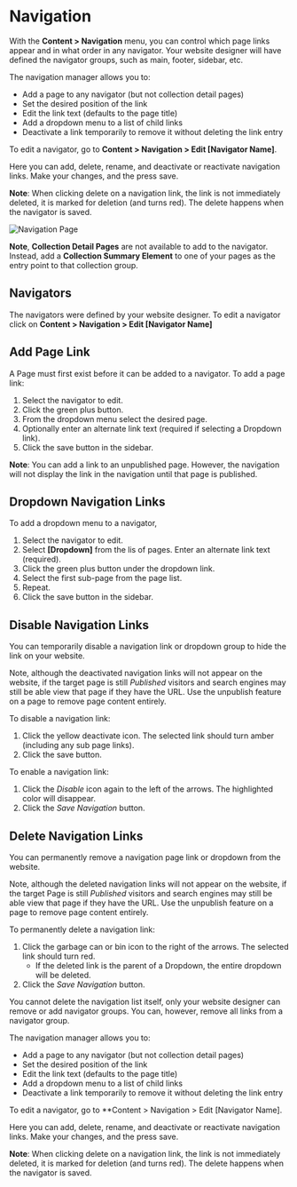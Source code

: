 # Navigation

With the **Content > Navigation** menu, you can control which page links appear and in what order in any navigator. Your website designer will have defined the navigator groups, such as main, footer, sidebar, etc.

The navigation manager allows you to:

* Add a page to any navigator (but not collection detail pages)
* Set the desired position of the link
* Edit the link text (defaults to the page title)
* Add a dropdown menu to a list of child links
* Deactivate a link temporarily to remove it without deleting the link entry

To edit a navigator, go to **Content > Navigation > Edit [Navigator Name]**.

Here you can add, delete, rename, and deactivate or reactivate navigation links. Make your changes, and the press save.

**Note**: When clicking delete on a navigation link, the link is not immediately deleted, it is marked for deletion (and turns red). The delete happens when the navigator is saved.

![Navigation Page](/admin/img/support/pageNavigation.png)

**Note**, **Collection Detail Pages** are not available to add to the navigator. Instead, add a **Collection Summary Element** to one of your pages as the entry point to that collection group.

## Navigators

The navigators were defined by your website designer. To edit a navigator click on **Content > Navigation > Edit [Navigator Name]**

## Add Page Link

A Page must first exist before it can be added to a navigator. To add a page link:

1. Select the navigator to edit.
2. Click the green plus button.
3. From the dropdown menu select the desired page.
4. Optionally enter an alternate link text (required if selecting a Dropdown link).
5. Click the save button in the sidebar.

**Note**: You can add a link to an unpublished page. However, the navigation will not display the link in the navigation until that page is published.

## Dropdown Navigation Links
To add a dropdown menu to a navigator,

1. Select the navigator to edit.
2. Select **[Dropdown]** from the lis of pages. Enter an alternate link text (required).
3. Click the green plus button under the dropdown link.
4. Select the first sub-page from the page list.
5. Repeat.
6.  Click the save button in the sidebar.

## Disable Navigation Links

You can temporarily disable a navigation link or dropdown group to hide the link on your website.

Note, although the deactivated navigation links will not appear on the website, if the target page is still *Published* visitors and search engines may still be able view that page if they have the URL. Use the unpublish feature on a page to remove page content entirely.

To disable a navigation link:

1. Click the yellow deactivate icon. The selected link should turn amber (including any sub page links).
2. Click the save button.

To enable a navigation link:

1. Click the *Disable* icon again to the left of the arrows. The highlighted color will disappear.
2. Click the *Save Navigation* button.

## Delete Navigation Links

You can permanently remove a navigation page link or dropdown from the website.

Note, although the deleted navigation links will not appear on the website, if the target Page is still *Published* visitors and search engines may still be able view that page if they have the URL. Use the unpublish feature on a page to remove page content entirely.

To permanently delete a navigation link:

1. Click the garbage can or bin icon to the right of the arrows. The selected link should turn red.
    * If the deleted link is the parent of a Dropdown, the entire dropdown will be deleted.
2. Click the *Save Navigation* button.

You cannot delete the navigation list itself, only your website designer can remove or add navigator groups. You can, however, remove all links from a navigator group.

The navigation manager allows you to:

* Add a page to any navigator (but not collection detail pages)
* Set the desired position of the link
* Edit the link text (defaults to the page title)
* Add a dropdown menu to a list of child links
* Deactivate a link temporarily to remove it without deleting the link entry

To edit a navigator, go to **Content > Navigation > Edit [Navigator Name].

Here you can add, delete, rename, and deactivate or reactivate navigation links. Make your changes, and the press save.

**Note**: When clicking delete on a navigation link, the link is not immediately deleted, it is marked for deletion (and turns red). The delete happens when the navigator is saved.
